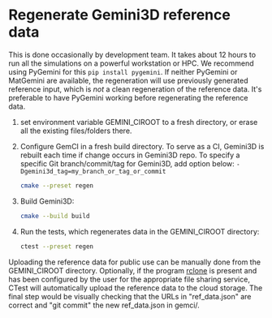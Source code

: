 # Regenerate Gemini3D reference data

This is done occasionally by development team.
It takes about 12 hours to run all the simulations on a powerful workstation or HPC.
We recommend using PyGemini for this `pip install pygemini`.
If neither PyGemini or MatGemini are available, the regeneration will use previously generated reference input, which is *not* a clean regeneration of the reference data.
It's preferable to have PyGemini working before regenerating the reference data.

1. set environment variable GEMINI_CIROOT to a fresh directory, or erase all the existing files/folders there.
2. Configure GemCI in a fresh build directory. To serve as a CI, Gemini3D is rebuilt each time if change occurs in Gemini3D repo. To specify a specific Git branch/commit/tag for Gemini3D, add option below: `-Dgemini3d_tag=my_branch_or_tag_or_commit`

    ```sh
    cmake --preset regen
    ```
3. Build Gemini3D:

    ```sh
    cmake --build build
    ```
4. Run the tests, which regenerates data in the GEMINI_CIROOT directory:

    ```sh
    ctest --preset regen
    ```

Uploading the reference data for public use can be manually done from the GEMINI_CIROOT directory.
Optionally, if the program
[rclone](https://rclone.org/)
is present and has been configured by the user for the appropriate file sharing service, CTest will automatically upload the reference data to the cloud storage.
The final step would be visually checking that the URLs in "ref_data.json" are correct and "git commit" the new ref_data.json in gemci/.
